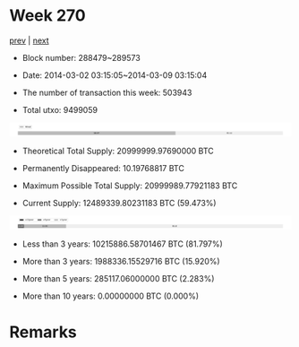 # Week 270

[prev](week0269.md) | [next](week0271.md)

- Block number: 288479~289573

- Date: 2014-03-02 03:15:05~2014-03-09 03:15:04

- The number of transaction this week: 503943

- Total utxo: 9499059

![](../images/mined_week0270.png)

- Theoretical Total Supply: 20999999.97690000 BTC

- Permanently Disappeared: 10.19768817 BTC

- Maximum Possible Total Supply: 20999989.77921183 BTC

- Current Supply: 12489339.80231183 BTC (59.473%)

![](../images/year_week0270.png)


- Less than 3 years: 10215886.58701467 BTC (81.797%)

- More than 3 years: 1988336.15529716 BTC (15.920%)

- More than 5 years: 285117.06000000 BTC (2.283%)

- More than 10 years: 0.00000000 BTC (0.000%)

# Remarks

